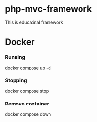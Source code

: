 # php-mvc-framework
This is educatinal framework

# Docker

### Running
docker compose up -d

### Stopping
docker compose stop

### Remove container 
docker compose down
